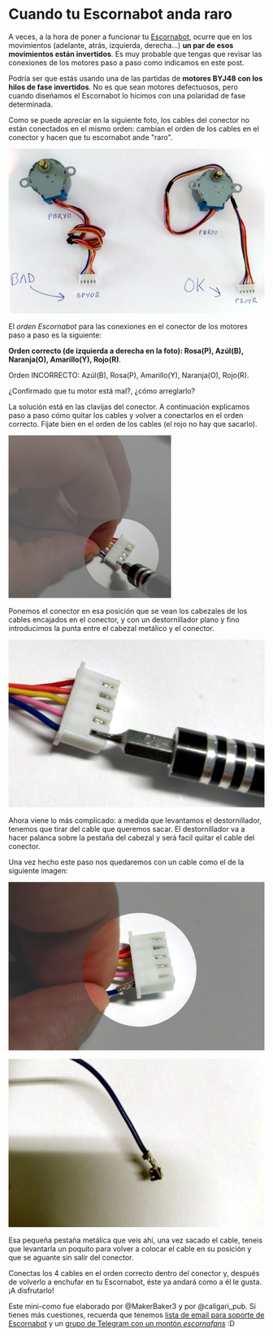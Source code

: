 # Cuando tu Escornabot anda raro

A veces, a la hora de poner a funcionar tu [Escornabot][ESC1], ocurre que en los movimientos (adelante, atrás, izquierda, derecha…) __un par de esos movimientos están invertidos__. Es muy probable que tengas que revisar las conexiones de los motores paso a paso como indicamos en este post.

Podría ser que estás usando una de las partidas de __motores BYJ48 con los hilos de fase invertidos__. No es que sean motores defectuosos, pero cuando diseñamos el Escornabot lo hicimos con una polaridad de fase determinada.

Como se puede apreciar en la siguiente foto, los cables del conector no están conectados en el mismo orden: cambian el orden de los cables en el conector y hacen que tu escornabot ande "raro".

![Paso 1][IMG1]

El _orden Escornabot_ para las conexiones en el conector de los motores paso a paso es la siguiente:

__Orden correcto (de izquierda a derecha en la foto): Rosa(P), Azúl(B), Naranja(O), Amarillo(Y), Rojo(R)__.

Orden INCORRECTO: Azúl(B), Rosa(P), Amarillo(Y), Naranja(O), Rojo(R).

¿Confirmado que tu motor está mal?, ¿cómo arreglarlo?

La solución está en las clavijas del conector. A continuación explicamos paso a paso cómo quitar los cables y volver a conectarlos en el orden correcto. Fíjate bien en el orden de los cables (el rojo no hay que sacarlo).

![Paso 2][IMG2]

Ponemos el conector en esa posición que se vean los cabezales de los cables encajados en el conector, y con un destornillador plano y fino introducimos la punta entre el cabezal metálico y el conector.

![Paso 3][IMG3]

Ahora viene lo más complicado: a medida que levantamos el destornillador, tenemos que tirar del cable que queremos sacar. El destornillador va a hacer palanca sobre la pestaña del cabezal y será facil quitar el cable del conector.

Una vez hecho este paso nos quedaremos con un cable como el de la siguiente imagen:

![Paso 4][IMG4]

![Paso 5][IMG5]

Esa pequeña pestaña metálica que veis ahí, una vez sacado el cable, teneis que levantarla un poquito para volver a colocar el cable en su posición y que se aguante sin salir del conector. 

Conectas los 4 cables en el orden correcto dentro del conector y, después de volverlo a enchufar en tu Escornabot, éste ya andará como a él le gusta. ¡A disfrutarlo!

Este mini-como fue elaborado por @MakerBaker3 y por @caligari_pub. Si tienes más cuestiones, recuerda que tenemos [lista de email para soporte de Escornabot][LIS1] y un [grupo de Telegram con un montón _escornafans_][TEL1] :D

[ESC1]: http://escornabot.com
[IMG1]: 1.jpg
[IMG2]: 2.jpg
[IMG3]: 3.jpg
[IMG4]: 4.jpg
[IMG5]: 5.jpg
[LIS1]: https://groups.google.com/forum/#!forum/escornabot_users
[TEL1]: https://t.me/escornafans

